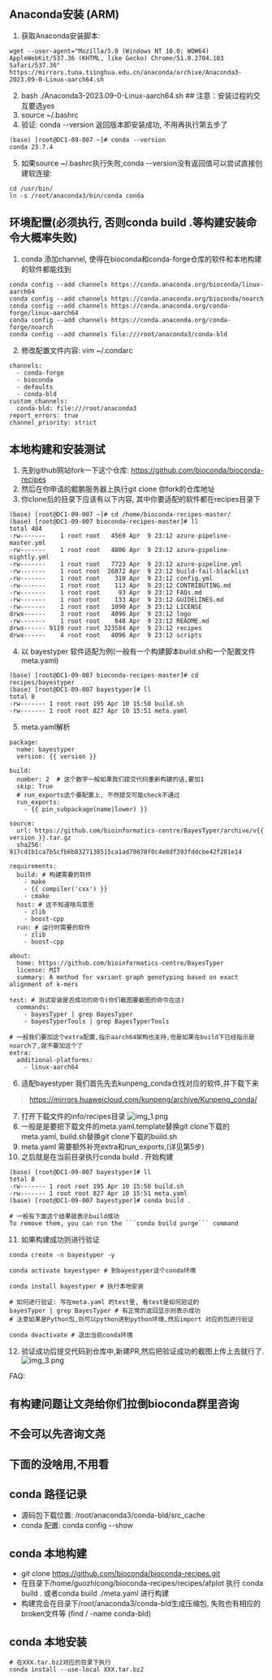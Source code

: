 
## Anaconda安装 (ARM)

1. 获取Anaconda安装脚本:
```
wget --user-agent="Mozilla/5.0 (Windows NT 10.0; WOW64) AppleWebKit/537.36 (KHTML, like Gecko) Chrome/51.0.2704.103 Safari/537.36" https://mirrors.tuna.tsinghua.edu.cn/anaconda/archive/Anaconda3-2023.09-0-Linux-aarch64.sh
```
2. bash ./Anaconda3-2023.09-0-Linux-aarch64.sh ## 注意：安装过程的交互要选yes
3. source ~/.bashrc
4. 验证: conda --version 返回版本即安装成功, 不用再执行第五步了
```shell
(base) [root@DC1-09-007 ~]# conda --version
conda 23.7.4
```
5. 如果source ~/.bashrc执行失败,conda --version没有返回值可以尝试直接创建软连接:
```
cd /usr/bin/
ln -s /root/anaconda3/bin/conda conda
```

## 环境配置(必须执行, 否则conda build .等构建安装命令大概率失败)
1. conda 添加channel, 使得在bioconda和conda-forge仓库的软件和本地构建的软件都能找到
```shell
conda config --add channels https://conda.anaconda.org/bioconda/linux-aarch64
conda config --add channels https://conda.anaconda.org/bioconda/noarch
conda config --add channels https://conda.anaconda.org/conda-forge/linux-aarch64
conda config --add channels https://conda.anaconda.org/conda-forge/noarch
conda config --add channels file:///root/anaconda3/conda-bld
```
2. 修改配置文件内容: vim ~/.condarc

```shell
channels:
  - conda-forge
  - bioconda
  - defaults
  - conda-bld
custom_channels:
  conda-bld: file:///root/anaconda3
report_errors: true
channel_priority: strict
```

## 本地构建和安装测试
1. 先到github网站fork一下这个仓库: https://github.com/bioconda/bioconda-recipes
2. 然后在你申请的鲲鹏服务器上执行git clone 你fork的仓库地址
3. 你clone后的目录下应该有以下内容, 其中你要适配的软件都在recipes目录下
```shell
(base) [root@DC1-09-007 ~]# cd /home/bioconda-recipes-master/
(base) [root@DC1-09-007 bioconda-recipes-master]# ll
total 404
-rw-------    1 root root   4569 Apr  9 23:12 azure-pipeline-master.yml
-rw-------    1 root root   4806 Apr  9 23:12 azure-pipeline-nightly.yml
-rw-------    1 root root   7723 Apr  9 23:12 azure-pipeline.yml
-rw-------    1 root root  26072 Apr  9 23:12 build-fail-blacklist
-rw-------    1 root root    310 Apr  9 23:12 config.yml
-rw-------    1 root root    113 Apr  9 23:12 CONTRIBUTING.md
-rw-------    1 root root     93 Apr  9 23:12 FAQs.md
-rw-------    1 root root    133 Apr  9 23:12 GUIDELINES.md
-rw-------    1 root root   1090 Apr  9 23:12 LICENSE
drwx------    3 root root   4096 Apr  9 23:12 logo
-rw-------    1 root root    848 Apr  9 23:12 README.md
drwx------ 9119 root root 323584 Apr  9 23:12 recipes
drwx------    4 root root   4096 Apr  9 23:12 scripts
```
4. 以 bayestyper 软件适配为例(一般有一个构建脚本build.sh和一个配置文件meta.yaml)
```shell
(base) [root@DC1-09-007 bioconda-recipes-master]# cd recipes/bayestyper
(base) [root@DC1-09-007 bayestyper]# ll
total 8
-rw------- 1 root root 195 Apr 10 15:50 build.sh
-rw------- 1 root root 827 Apr 10 15:51 meta.yaml
```
5. meta.yaml解析
```shell
package:
  name: bayestyper
  version: {{ version }}

build:
  number: 2  # 这个数字一般如果我们提交代码重新构建的话,要加1
  skip: True
  # run_exports这个要配置上, 不然提交可能check不通过
  run_exports: 
    - {{ pin_subpackage(name|lower) }}

source:
  url: https://github.com/bioinformatics-centre/BayesTyper/archive/v{{ version }}.tar.gz
  sha256: 917cd1b1ca7b5cfb6b8327138515ca1ad70878f0c4e8df393fddcbe42f281e14

requirements:
  build: # 构建需要的软件
    - make
    - {{ compiler('cxx') }}
    - cmake
  host: # 这不知道啥鸟意思
    - zlib
    - boost-cpp
  run: # 运行时需要的软件
    - zlib
    - boost-cpp

about:
  home: https://github.com/bioinformatics-centre/BayesTyper
  license: MIT
  summary: A method for variant graph genotyping based on exact alignment of k-mers

test: # 测试安装是否成功的命令(你们截图要截图的命令在这)
  commands:
    - bayesTyper | grep BayesTyper
    - bayesTyperTools | grep BayesTyperTools

# 一般我们要加这个extra配置,指示aarch64架构也支持,但是如果在build下已经指示是noarch了,就不要加这个了
extra: 
  additional-platforms:
    - linux-aarch64
```
6. 适配bayestyper 我们首先先去kunpeng_conda仓找对应的软件,并下载下来
> https://mirrors.huaweicloud.com/kunpeng/archive/Kunpeng_conda/
7. 打开下载文件的info/recipes目录
![img_1.png](img_1.png)
8. 一般是是要把下载文件的meta.yaml.template替换git clone下载的meta.yaml, build.sh替换git clone下载的build.sh
9. meta.yaml 需要额外补充extra和run_exports,(详见第5步)
10. 之后就是在当前目录执行conda build . 开始构建
```shell
(base) [root@DC1-09-007 bayestyper]# ll
total 8
-rw------- 1 root root 195 Apr 10 15:50 build.sh
-rw------- 1 root root 827 Apr 10 15:51 meta.yaml
(base) [root@DC1-09-007 bayestyper]# conda build .

# 一般有下面这个结果就表示build成功
To remove them, you can run the ```conda build purge``` command
```

11. 如果构建成功则进行验证
```shell
conda create -n bayestyper -y 

conda activate bayestyper # 到bayestyper这个conda环境

conda install bayestyper # 执行本地安装

# 如何进行验证: 写在meta.yaml 的test里, 看test是如何验证的
bayesTyper | grep BayesTyper # 有正常的返回显示则表示成功
# 注意如果是Python包,则可以python进到python环境,然后import 对应的包进行验证

conda deactivate # 退出当前conda环境
```
12. 验证成功后提交代码到仓库中,新建PR,然后把验证成功的截图上传上去就行了.
![img_3.png](img_3.png)

FAQ:
## 有构建问题让文尧给你们拉倒bioconda群里咨询
## 不会可以先咨询文尧

## 下面的没啥用,不用看
## conda 路径记录
- 源码包下载位置: /root/anaconda3/conda-bld/src_cache
- conda 配置: conda config --show

## conda 本地构建
- git clone https://github.com/bioconda/bioconda-recipes.git
- 在目录下/home/guozhicong/bioconda-recipes/recipes/afplot 执行 conda build . 或者conda build ./meta.yaml 进行构建
- 构建完会在目录下/root/anaconda3/conda-bld生成压缩包, 失败也有相应的broken文件等 (find / -name conda-bld)

## conda 本地安装
```shell
# 在XXX.tar.bz2对应的目录下执行
conda install --use-local XXX.tar.bz2
```
